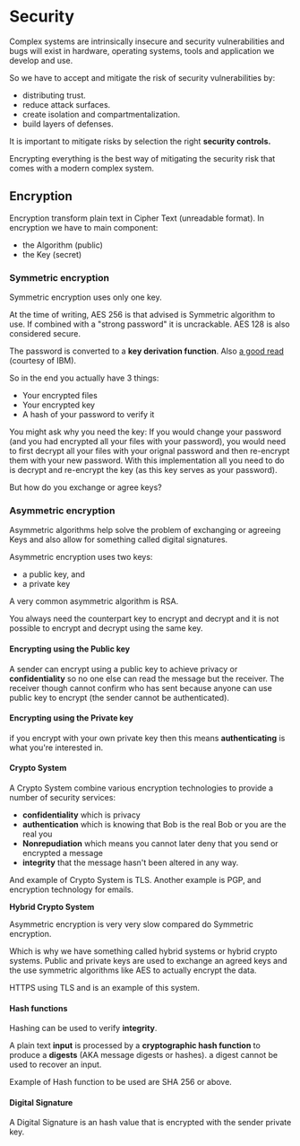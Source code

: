 # Security

Complex systems are intrinsically insecure and security vulnerabilities and bugs will exist in hardware, operating systems, tools and application we develop and use.

So we have to accept and mitigate the risk of security vulnerabilities by:

* distributing trust.
* reduce attack surfaces.
* create isolation and compartmentalization.
* build layers of defenses.

It is important to mitigate risks by selection the right **security controls.**

Encrypting everything is the best way of mitigating the security risk that comes with a modern complex system. 

## Encryption

Encryption transform plain text in Cipher Text \(unreadable format\). In encryption we have to main component: 

* the Algorithm \(public\)
* the Key \(secret\)

### Symmetric encryption

Symmetric encryption uses only one key.

At the time of writing, AES 256 is that advised is Symmetric algorithm to use. If combined with a "strong password" it is uncrackable. AES 128 is also considered secure.

The password is converted to a **key derivation function**. Also [a good read](http://pic.dhe.ibm.com/infocenter/initiate/v9r5/index.jsp?topic=/com.ibm.einstall.doc/topics/t_einstall_GenerateAESkey.html) \(courtesy of IBM\).

So in the end you actually have 3 things:

* Your encrypted files
* Your encrypted key
* A hash of your password to verify it

You might ask why you need the key: If you would change your password \(and you had encrypted all your files with your password\), you would need to first decrypt all your files with your orignal password and then re-encrypt them with your new password. With this implementation all you need to do is decrypt and re-encrypt the key \(as this key serves as your password\).

But how do you exchange or agree keys? 

### Asymmetric encryption

Asymmetric algorithms help solve the problem of exchanging or agreeing Keys and also allow for something called digital signatures.

Asymmetric encryption uses two keys:

* a public key, and
* a private key

A very common asymmetric algorithm is RSA.

You always need the counterpart key to encrypt and decrypt and it is not possible to encrypt and decrypt using the same key.

#### Encrypting using the Public key

A sender can encrypt using a public key to achieve privacy or **confidentiality** so no one else can read the message but the receiver. The receiver though cannot confirm who has sent because anyone can use public key to encrypt \(the sender cannot be authenticated\).

#### Encrypting using the Private key

if you encrypt with your own private key then this means **authenticating** is what you're interested in.

#### Crypto System

A Crypto System combine  various encryption technologies to provide a number of security services:

* **confidentiality** which is privacy 
* **authentication** which is knowing that Bob is the real Bob or you are the real you 
* **Nonrepudiation** which means you cannot later deny that you send or encrypted a message
* **integrity** that the message hasn't been altered in any way.

And example of Crypto System is TLS. Another example is PGP, and encryption technology for emails.

**Hybrid Crypto System**

Asymmetric encryption is very very slow compared do Symmetric encryption.

Which is why we have something called hybrid systems or hybrid crypto systems. Public and private keys are used to exchange an agreed keys and the  use symmetric algorithms like AES to actually encrypt the data.

HTTPS using TLS and is an example of this system.



#### Hash functions

Hashing can be used to verify **integrity**.

A plain text **input** is processed by a **cryptographic hash function** to produce a **digests** \(AKA message digests or hashes\). a digest cannot be used to recover an input.

Example of Hash function to be used are SHA 256 or above.

#### Digital Signature 

A Digital Signature is an hash value that is encrypted with the sender private key.

